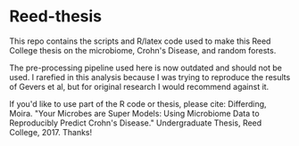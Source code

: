# Reed-thesis
This repo contains the scripts and R/latex code used to make this Reed College thesis on the microbiome, Crohn's Disease, and random forests. 

The pre-processing pipeline used here is now outdated and should not be used. I rarefied in this analysis because I was trying to reproduce the results of Gevers et al, but for original research I would recommend against it.






















If you'd like to use part of the R code or thesis, please cite:
Differding, Moira. "Your Microbes are Super Models: Using Microbiome Data to Reproducibly Predict Crohn's Disease." Undergraduate Thesis, Reed College, 2017.
Thanks!
